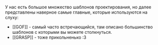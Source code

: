 У нас есть большое множество шаблонов проектирования, но далее представлены наверное самые главные, которые используются на слуху:
- [[GOF]] - самый часто встречающийся, там описано большинство шаблонов с которыми вы можете столкнуться.
- [[GRASP]] - тоже прикольненько :3